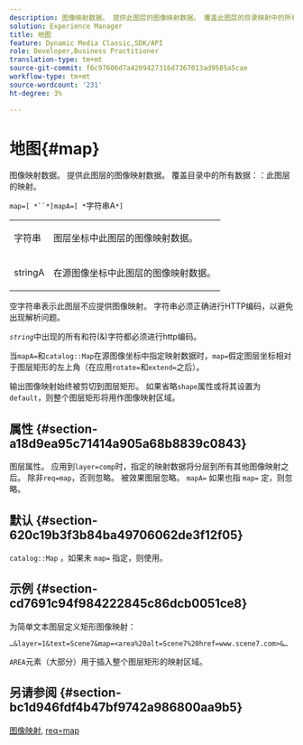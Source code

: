 ```yaml
---
description: 图像映射数据。 提供此图层的图像映射数据。 覆盖此图层的目录映射中的所有数据。
solution: Experience Manager
title: 地图
feature: Dynamic Media Classic,SDK/API
role: Developer,Business Practitioner
translation-type: tm+mt
source-git-commit: f6c97606d7a4209427316d7367013ad9585a5cae
workflow-type: tm+mt
source-wordcount: '231'
ht-degree: 3%

---
```



# 地图{#map}

图像映射数据。 提供此图层的图像映射数据。 覆盖目录中的所有数据：：此图层的映射。

`map=[ *``*]mapA=[ *`字符串A`*]`

<table id="simpletable_2E32B25D5F6246A18A8AF817903877ED"> 
 <tr class="strow"> 
  <td class="stentry"> <p><span class="codeph"> <span class="varname"> 字符串</span></span> </p></td> 
  <td class="stentry"> <p>图层坐标中此图层的图像映射数据。 </p></td> 
 </tr> 
 <tr class="strow"> 
  <td class="stentry"> <p><span class="codeph"> <span class="varname"> stringA</span></span> </p></td> 
  <td class="stentry"> <p>在源图像坐标中此图层的图像映射数据。 </p></td> 
 </tr> 
</table>

空字符串表示此图层不应提供图像映射。 字符串必须正确进行HTTP编码，以避免出现解析问题。

*`string`*&#x200B;中出现的所有和符(&amp;)字符都必须进行http编码。

当`mapA=`和`catalog::Map`在源图像坐标中指定映射数据时，`map=`假定图层坐标相对于图层矩形的左上角（在应用`rotate=`和`extend=`之后）。

输出图像映射始终被剪切到图层矩形。 如果省略`shape`属性或将其设置为`default`，则整个图层矩形将用作图像映射区域。

## 属性 {#section-a18d9ea95c71414a905a68b8839c0843}

图层属性。 应用到`layer=comp`时，指定的映射数据将分层到所有其他图像映射之后。 除非`req=map`，否则忽略。 被效果图层忽略。 `mapA=` 如果也指 `map=` 定，则忽略。

## 默认 {#section-620c19b3f3b84ba49706062de3f12f05}

`catalog::Map` ，如果未 `map=` 指定，则使用。

## 示例 {#section-cd7691c94f984222845c86dcb0051ce8}

为简单文本图层定义矩形图像映射：

`…&layer=1&text=Scene7&map=<area%20alt=Scene7%20href=www.scene7.com>&…`

`AREA`元素（大部分）用于插入整个图层矩形的映射区域。

## 另请参阅 {#section-bc1d946fdf4b47bf9742a986800aa9b5}

[图像映射](../../../../../is-api/http-ref/image-serving-api-ref/c-http-protocol-reference/c-syntax-and-features/r-image-maps.md#reference-ff7d1bac2a064104b0c508a81316fdab), [req=map](../../../../../is-api/http-ref/image-serving-api-ref/c-http-protocol-reference/c-command-reference/r-req/r-req.md#reference-907cdb4a97034db7ad94695f25552e76)
